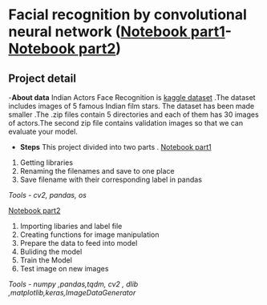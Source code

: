 # Facial recognition by convolutional neural network ([Notebook part1](https://github.com/llAamirll/Data-Science-Portfolio/blob/master/CNN-Facial-recognition-keras/Preprocessing_CNN_Indian_Actors_Face_Recognition.ipynb)-[Notebook part2](https://github.com/llAamirll/Data-Science-Portfolio/blob/master/CNN-Facial-recognition-keras/Facial_recognition_keras.ipynb))

## Project detail

-**About data** Indian Actors Face Recognition is [kaggle dataset](https://www.kaggle.com/shubham2003/indian-actors-face-recognition) .The dataset includes images of 5 famous Indian film stars. The dataset has been made smaller .The .zip files contain 5 directories and each of them has 30 images of actors.The second zip file contains validation images so that we can evaluate your model.

- **Steps** 
This project divided into two parts .
[Notebook part1](https://github.com/llAamirll/Data-Science-Portfolio/blob/master/CNN-Facial-recognition-keras/Preprocessing_CNN_Indian_Actors_Face_Recognition.ipynb)
1. Getting libraries
2. Renaming the filenames and save to one place
3. Save filename with their corresponding label in pandas

*Tools - cv2, pandas, os* 

[Notebook part2](https://github.com/llAamirll/Data-Science-Portfolio/blob/master/CNN-Facial-recognition-keras/Facial_recognition_keras.ipynb)

1. Importing libaries and label file
2. Creating functions for image manipulation
3. Prepare the data to feed into model
4. Buliding the model
5. Train the Model
6. Test image on new images

*Tools - numpy ,pandas,tqdm, cv2 , dlib ,matplotlib,keras,ImageDataGenerator*


